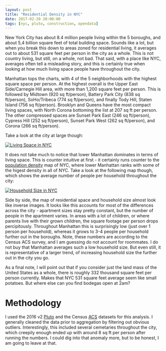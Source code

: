 ```yaml
---
layout: post
title: "Residential Density in NYC"
date: 2017-02-20 20:00:00
tags: [nyc, pluto, construction, opendata]
---
```


New York City has about 8.4 million people living within the 5 boroughs, and about 5,4 billion square feet of total building space.  Sounds like a lot, but when you break this down to areas zoned for residential living, it averages out to about 531 square feet per person in the city as a whole.  This is not country living, but still, on a whole, not bad.  That said, with a place like NYC, averages often tell a misleading story, and this is certainly true when looking at how much living space people have throughout the city.

Manhattan tops the charts, with 4 of the 5 neighborhoods with the highest square space per person.  At the highest overall is the Upper East Side/Carnegie Hill area, with more than 1,200 square feet per person.  This is followed by Midtown (920 sq ft/person), Battery Park City (838 sq ft/person), SoHo/Tribeca (774 sq ft/person), and finally Tody Hill, Staten Island (756 sq ft/person).  Brooklyn and Queens have the most compact living spaces, with North Corona bottoming the list at 207 sq ft per person.  The other compressed spaces are Sunset Park East (246 sq ft/person), Cypress Hill (252 sq ft/person), Sunset Park West (262 sq ft/person), and Corona (266 sq ft/person).

Take a look at the city at large though:

[![Living Space in NYC]({{site.url}}/assets/ResidentialSpacePerPerson.2016.NYC.png)]({{site.url}}/assets/ResidentialSpacePerPerson.2016.NYC.png)

It does not take much to notice that lower Manhattan dominates in terms of living space.  This is counter intuitive at first - it certainly runs counter to the [population density]({{site.url}}/post/Population-Density-NYC/) map of NYC, where lower Manhattan ranks with some of the higest density in all of NYC.  Take a look at the following map though, which shows the average number of people per household throughout the city:

[![Household Size in NYC]({{site.url}}/assets/HousholdSize.2016.NYC.png)]({{site.url}}/assets/HousholdSize.2016.NYC.png)

Side by side, the map of residential space and household size almost look like inverse images.  It looks like this accounts for most of the differences across the city - apartment sizes stay pretty constant, but the number of people in the apartment varies.  In areas with a lot of children, or where parents live with their grown children, the square footage per person drops percipitously.  Throughout Manhattan this is surprisingly low (just over 1 person per household), whereas it grows to 3-4 people per household further out in the boroughs.  Note, these numbers are according to the Census ACS survey, and I am guessing do not account for roommates.  I do not buy that Manhattan averages such a low household size.  But even still, it is representative of a larger trend, of increasing household size the further out in the city you go.

As a final note, I will point out that if you consider just the land mass of the United States as a whole, there is roughly 332 thousand square feet per person currently.  Makes that NYC 531 square feet average seem like small potatoes.  But where else can you find bodegas open at 2am?

# Methodology
I used the 2016 v2 [Pluto](https://www1.nyc.gov/site/planning/data-maps/open-data/dwn-pluto-mappluto.page) and the Census [ACS](https://www.census.gov/programs-surveys/acs/) datasets for this analysis.  I generally cleaned the data prior to aggregation by filtering out obvious outliers.  Interestingly, this included several cemetaries throughout the city, which creepily enough ended up with around 8 sq ft per person after running the numbers.  I could dig into that anomaly more, but to be honest, I am going to leave at that.
